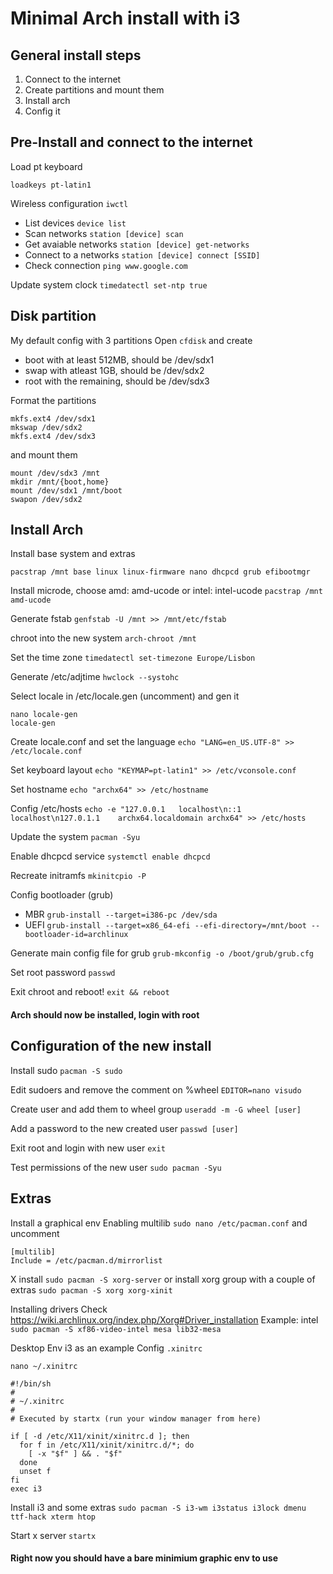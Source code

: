 # Minimal Arch install with i3
## General install steps
1. Connect to the internet
2. Create partitions and mount them
3. Install arch 
4. Config it

## Pre-Install and connect to the internet
Load pt keyboard
```
loadkeys pt-latin1
```

Wireless configuration
```iwctl ```
* List devices
```device list```
* Scan networks
```station [device] scan```
* Get avaiable networks
```station [device] get-networks```
* Connect to a networks
```station [device] connect [SSID]```
* Check connection
```ping www.google.com```

Update system clock
```timedatectl set-ntp true```

## Disk partition
My default config with 3 partitions
Open ```cfdisk``` and create
* boot with at least 512MB, should be /dev/sdx1
* swap with atleast 1GB, should be /dev/sdx2
* root with the remaining, should be /dev/sdx3

Format the partitions 
```
mkfs.ext4 /dev/sdx1
mkswap /dev/sdx2
mkfs.ext4 /dev/sdx3
``` 
and mount them
```
mount /dev/sdx3 /mnt
mkdir /mnt/{boot,home}
mount /dev/sdx1 /mnt/boot
swapon /dev/sdx2 
```

## Install Arch
Install base system and extras 
```
pacstrap /mnt base linux linux-firmware nano dhcpcd grub efibootmgr
```

Install microde, choose amd: amd-ucode or intel: intel-ucode
```pacstrap /mnt amd-ucode```

Generate fstab
```genfstab -U /mnt >> /mnt/etc/fstab```

chroot into the new system
```arch-chroot /mnt```

Set the time zone
```timedatectl set-timezone Europe/Lisbon```

Generate /etc/adjtime
```hwclock --systohc```

Select locale in /etc/locale.gen (uncomment) and gen it
```
nano locale-gen
locale-gen
```
Create locale.conf and set the language
```echo "LANG=en_US.UTF-8" >> /etc/locale.conf```

Set keyboard layout
```echo "KEYMAP=pt-latin1" >> /etc/vconsole.conf```

Set hostname
```echo "archx64" >> /etc/hostname```

Config /etc/hosts
```echo -e "127.0.0.1	localhost\n::1		localhost\n127.0.1.1	archx64.localdomain	archx64" >> /etc/hosts```

Update the system
```pacman -Syu```

Enable dhcpcd service
```systemctl enable dhcpcd```

Recreate initramfs
```mkinitcpio -P```

Config bootloader (grub)
* MBR ```grub-install --target=i386-pc /dev/sda```
* UEFI ```grub-install --target=x86_64-efi --efi-directory=/mnt/boot --bootloader-id=archlinux```

Generate main config file for grub
```grub-mkconfig -o /boot/grub/grub.cfg```

Set root password
```passwd```

Exit chroot and reboot!
```exit && reboot```

#### Arch should now be installed, login with root

## Configuration of the new install
Install sudo
```pacman -S sudo```

Edit sudoers and remove the comment on %wheel
```EDITOR=nano visudo```

Create user and add them to wheel group
```useradd -m -G wheel [user]```

Add a password to the new created user
```passwd [user]```

Exit root and login with new user
```exit```

Test permissions of the new user
```sudo pacman -Syu```

## Extras

Install a graphical env
Enabling multilib
```sudo nano /etc/pacman.conf``` and uncomment
```
[multilib]
Include = /etc/pacman.d/mirrorlist
```
X install
```sudo pacman -S xorg-server```
or install xorg group with a couple of extras
```sudo pacman -S xorg xorg-xinit```

Installing drivers
Check https://wiki.archlinux.org/index.php/Xorg#Driver_installation 
Example: intel
```sudo pacman -S xf86-video-intel mesa lib32-mesa```

Desktop Env
i3 as an example
Config ```.xinitrc```
```
nano ~/.xinitrc

#!/bin/sh
#
# ~/.xinitrc
#
# Executed by startx (run your window manager from here)

if [ -d /etc/X11/xinit/xinitrc.d ]; then
  for f in /etc/X11/xinit/xinitrc.d/*; do
    [ -x "$f" ] && . "$f"
  done
  unset f
fi
exec i3
```
Install i3 and some extras
```sudo pacman -S i3-wm i3status i3lock dmenu ttf-hack xterm htop```

Start x server
```startx```

#### Right now you should have a bare minimium graphic env to use
